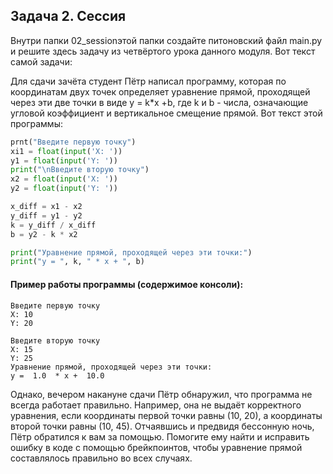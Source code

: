 ## Задача 2. Сессия
Внутри папки 02_sessionэтой папки создайте питоновский файл main.py и решите здесь задачу из четвёртого урока данного модуля. Вот текст самой задачи:

Для сдачи зачёта студент Пётр написал программу, которая по координатам двух точек определяет уравнение прямой, проходящей через эти две точки в виде y = k*x +b, где k и b - числа, означающие угловой коэффициент и вертикальное смещение прямой. Вот текст этой программы:

```python
prnt("Введите первую точку")
xi1 = float(input('X: '))
y1 = float(input('Y: '))
print("\nВведите вторую точку")
x2 = float(input('X: '))
y2 = float(input('Y: '))

x_diff = x1 - x2
y_diff = y1 - y2
k = y_diff / x_diff
b = y2 - k * x2

print("Уравнение прямой, проходящей через эти точки:")
print("y = ", k, " * x + ", b)
```

#### Пример работы программы (содержимое консоли):
````
Введите первую точку
X: 10
Y: 20

Введите вторую точку
X: 15
Y: 25
Уравнение прямой, проходящей через эти точки:
y =  1.0  * x +  10.0
````
Однако, вечером накануне сдачи Пётр обнаружил, что программа не всегда работает правильно. Например, она не выдаёт корректного уравнения, если координаты первой точки равны (10, 20), а координаты второй точки равны (10, 45). Отчаявшись и предвидя бессонную ночь, Пётр обратился к вам за помощью. Помогите ему найти и исправить ошибку в коде с помощью брейкпоинтов, чтобы уравнение прямой составлялось правильно во всех случаях.
